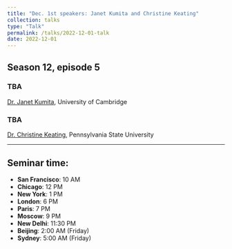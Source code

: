 ```yaml
---
title: "Dec. 1st speakers: Janet Kumita and Christine Keating"
collection: talks
type: "Talk"
permalink: /talks/2022-12-01-talk
date: 2022-12-01
---
```


## Season 12, episode 5

### TBA
[Dr. Janet Kumita](https://www.phar.cam.ac.uk/directory/dr-janet-kumita), University of Cambridge


### TBA
[Dr. Christine Keating](https://sites.psu.edu/keatinggroup/), Pennsylvania State University

---


## Seminar time:
* **San Francisco**: 10 AM
* **Chicago**: 12 PM
* **New York**: 1 PM
* **London**: 6 PM
* **Paris**: 7 PM
* **Moscow**: 9 PM
* **New Delhi**: 11:30 PM
* **Beijing**: 2:00 AM (Friday)
* **Sydney**: 5:00 AM (Friday)





